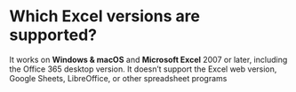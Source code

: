 # Which Excel versions are supported?

It works on **Windows & macOS** and **Microsoft Excel** 2007 or later, including the Office 365 desktop version. It doesn’t support the Excel web version, Google Sheets, LibreOffice, or other spreadsheet programs
